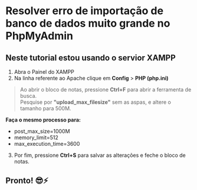 # Resolver erro de importação de banco de dados muito grande no PhpMyAdmin
## Neste tutorial estou usando o servior XAMPP

1. Abra o Painel do XAMPP
2. Na linha referente ao Apache clique em **Config** > **PHP (php.ini)**
> Ao abrir o bloco de notas, pressione **Ctrl+F** para abrir a ferramenta de busca.<br>
> Pesquise por **"upload_max_filesize"** sem as aspas, e altere o tamanho para 500M.<br>

**Faça o mesmo processo para:**<br>
* post_max_size=1000M
* memory_limit=512
* max_execution_time=3600

3. Por fim, pressione **Ctrl+S** para salvar as alterações e feche o bloco de notas.

## Pronto! 😎⚡